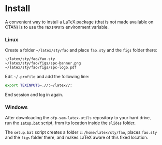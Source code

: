 # Install

A convenient way to install a LaTeX package (that is not made available on CTAN)
is to use the `TEXINPUTS` environment variable.

### Linux

Create a folder `~/latex/sty/fao` and place `fao.sty` and the `figs` folder
there:

```
~/latex/sty/fao/fao.sty
~/latex/sty/fao/figs/spc-banner.png
~/latex/sty/fao/figs/spc-logo.pdf
```

Edit `~/.profile` and add the following line:

```sh
export TEXINPUTS=.//:~/latex//:
```

End session and log in again.

### Windows

After downloading the `ofp-sam-latex-utils` repository to your hard drive, run
the [`setup.bat`](setup.bat) script, from its location inside the `slides`
folder.

The `setup.bat` script creates a folder `c:/home/latex/sty/fao`, places
`fao.sty` and the `figs` folder there, and makes LaTeX aware of this fixed
location.
